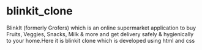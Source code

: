 # blinkit_clone
BlinkIt (formerly Grofers) which is an online supermarket application to buy Fruits, Veggies, Snacks, Milk &amp; more and get delivery safely &amp; hygienically to your home.Here it is blinkit clone which is developed using html and css
